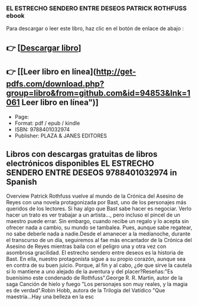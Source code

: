 ### EL ESTRECHO SENDERO ENTRE DESEOS PATRICK ROTHFUSS ebook

Para descargar o leer este libro, haz clic en el botón de enlace de abajo :

## 👉  [**[Descargar libro](http://get-pdfs.com/download.php?group=libro&from=github.com&id=94853&lnk=1061 "Descargar libro")**]

## 👉  [**[Leer libro en línea](http://get-pdfs.com/download.php?group=libro&from=github.com&id=94853&lnk=1061 Leer libro en línea")**]




* Page: 
* Format: pdf / epub / kindle
* ISBN: 9788401032974
* Publisher: PLAZA &amp; JANES EDITORES

## Libros con descargas gratuitas de libros electrónicos disponibles EL ESTRECHO SENDERO ENTRE DESEOS 9788401032974 in Spanish 

Overview
Patrick Rothfuss vuelve al mundo de la Crónica del Asesino de Reyes con una novela protagonizada por Bast, uno de los personajes más queridos de los lectores. Si hay algo que Bast sabe hacer es negociar. Verlo hacer un trato es ver trabajar a un artista..., pero incluso el pincel de un maestro puede errar. Sin embargo, cuando recibe un regalo y lo acepta sin ofrecer nada a cambio, su mundo se tambalea. Pues, aunque sabe regatear, no sabe deberle nada a nadie.Desde el amanecer a la medianoche, durante el transcurso de un día, seguiremos al fae más encantador de la Crónica del Asesino de Reyes mientras baila con el peligro una y otra vez con asombrosa gracilidad. El estrecho sendero entre deseos es la historia de Bast. En ella, nuestro protagonista sigue a su propio corazón, aunque sea en contra de su buen juicio. Porque, al fin y al cabo, ¿de que sirve la cautela si lo mantiene a uno alejado de la aventura y del placer?Reseñas:&quot;Es buenísimo este condenado de Rothfuss&quot;.George R. R. Martin, autor de la saga Canción de hielo y fuego &quot;Los personajes son muy reales, y la magia es de verdad&quot;.Robin Hobb, autora de la Trilogía del Vatídico &quot;Que maestría...Hay una belleza en la esc



